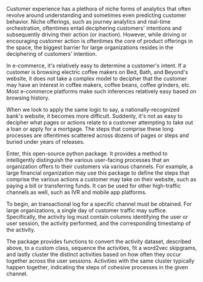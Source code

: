 Customer experience has a plethora of niche forms of analytics that often revolve around understanding and sometimes even predicting customer behavior. 
Niche offerings, such as journey analytics and real-time orchestration, oftentimes entail deciphering customers' intentions and subsequently driving their action (or inaction).
However, while driving or encouraging customer action is oftentimes the core of product offerings in the space, the biggest barrier for large organizations resides
in the deciphering of customers' intention. 

In e-commerce, it's relatively easy to determine a customer's intent. If a customer is browsing electric coffee makers on Bed, Bath, and Beyond's website, it does not take a complex
model to decipher that the customer may have an interest in coffee makers, coffee beans, coffee grinders, etc. Most e-commerce platforms make such inferences relatively easy based on browsing history. 

When we look to apply the same logic to say, a nationally-recognized bank's website, it becomes more difficult. Suddenly, it's not as easy to decipher what pages or actions relate to a customer 
attempting to take out a loan or apply for a mortgage. The steps that comprise these long processes are oftentimes scattered across dozens of pages or steps and buried under years of releases.  

Enter, this open-source python package. It provides a method to intelligently distinguish the various user-facing processes that an organization offers to their customers via various channels. For example, a large financial organization may use this package to define the steps that comprise the various actions a customer may take on their website,
such as paying a bill or transferring funds. It can be used for other high-traffic channels as well, such as IVR and mobile app platforms. 

To begin, an transactional log for a specific channel must be obtained. For large organizations, a single day of customer traffic may suffice. Specifically, the activity log must contain columns identifying the user or user session, the activity performed, and the corresponding timestamp of the activity.

The package provides functions to convert the activity dataset, described above, to a custom class, sequence the activities, fit a word2vec skipgrams, and lastly cluster the distinct activities based on how often they occur together across the user sessions. Activities with the same cluster typically happen together, indicating the steps of cohesive processes in the given channel.